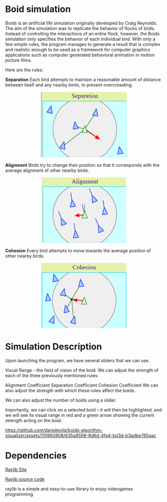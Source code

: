 # Boid simulation

Boids is an artificial life simulation originally developed by Craig Reynolds. The aim of the simulation was to replicate the behavior of flocks of birds. Instead of controlling the interactions of an entire flock, however, the Boids simulation only specifies the behavior of each individual bird. With only a few simple rules, the program manages to generate a result that is complex and realistic enough to be used as a framework for computer graphics applications such as computer generated behavioral animation in motion picture films.


Here are the rules:

**Separation**
Each bird attempts to maintain a reasonable amount of distance between itself and any nearby birds, to prevent overcrowding.
<center>
<img src="./docs/separation.png">
 </center>


**Alignment**
Birds try to change their position so that it corresponds with the average alignment of other nearby birds.
<center>
<img src="./docs/alignment.png">
</center>

**Cohesion**
Every bird attempts to move towards the average position of other nearby birds.
<center>
<img src="./docs/cohesion.png">
</center>


# Simulation Description

Upon launching the program, we have several sliders that we can use.

Visual Range - the field of vision of the boid.
We can adjust the strength of each of the three previously mentioned rules:

Alignment Coefficient
Separation Coefficient
Cohesion Coefficient
We can also adjust the strength with which these rules affect the boids.

We can also adjust the number of boids using a slider.

Importantly, we can click on a selected boid – it will then be highlighted, and we will see its visual range in red and a green arrow showing the current strength acting on the boid.



https://github.com/daredevilq/boids-algorithm-visualizer/assets/110993908/635a8598-8d6d-4fa4-bd3d-b3adbe765aac





# Dependencies

[Raylib Site](https://www.raylib.com/)

[Raylib source code](https://github.com/raysan5/raylib)

raylib is a simple and easy-to-use library to enjoy videogames programming.
